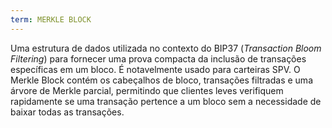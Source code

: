 ```yaml
---
term: MERKLE BLOCK
---
```


Uma estrutura de dados utilizada no contexto do BIP37 (*Transaction Bloom Filtering*) para fornecer uma prova compacta da inclusão de transações específicas em um bloco. É notavelmente usado para carteiras SPV. O Merkle Block contém os cabeçalhos de bloco, transações filtradas e uma árvore de Merkle parcial, permitindo que clientes leves verifiquem rapidamente se uma transação pertence a um bloco sem a necessidade de baixar todas as transações.